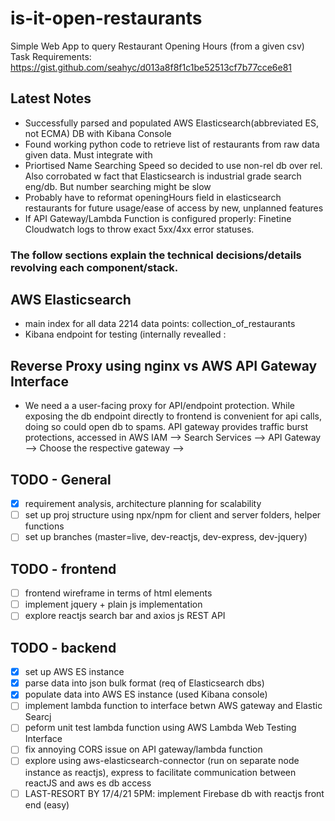 # is-it-open-restaurants
Simple Web App to query Restaurant Opening Hours (from a given csv)
Task Requirements: https://gist.github.com/seahyc/d013a8f8f1c1be52513cf7b77cce6e81

## Latest Notes
- Successfully parsed and populated AWS Elasticsearch(abbreviated ES, not ECMA) DB with Kibana Console
- Found working python code to retrieve list of restaurants from raw data given data. Must integrate with 
- Priortised Name Searching Speed so decided to use non-rel db over rel. Also corrobated w fact that Elasticsearch is industrial grade search eng/db. But number searching might be slow
- Probably have to reformat openingHours field in elasticsearch restaurants for future usage/ease of access by new, unplanned features 
- If API Gateway/Lambda Function is configured properly: Finetine Cloudwatch logs to throw exact 5xx/4xx error statuses. 

### The follow sections explain the technical decisions/details revolving each component/stack. 

## AWS Elasticsearch
- main index for all data 2214 data points: collection_of_restaurants
- Kibana endpoint for testing (internally revealled : 

## Reverse Proxy using nginx vs AWS API Gateway Interface
- We need a a user-facing proxy for API/endpoint protection. While exposing the db endpoint directly to frontend is convenient for api calls, doing so could open db to spams. API gateway provides traffic burst protections, accessed in AWS IAM --> Search Services --> API Gateway --> Choose the respective gateway --> 

## TODO - General
- [x] requirement analysis, architecture planning for scalability
- [ ] set up proj structure using npx/npm for client and server folders, helper functions 
- [ ] set up branches (master=live, dev-reactjs, dev-express, dev-jquery)

## TODO - frontend 
- [ ] frontend wireframe in terms of html elements 
- [ ] implement jquery + plain js implementation
- [ ] explore reactjs search bar and axios js REST API

## TODO - backend
- [x] set up AWS ES instance
- [x] parse data into json bulk format (req of Elasticsearch dbs)
- [x] populate data into AWS ES instance (used Kibana console)
- [ ] implement lambda function to interface betwn AWS gateway and Elastic Searcj
- [ ] peform unit test lambda function using AWS Lambda Web Testing Interface
- [ ] fix annoying CORS issue on API gateway/lambda function
- [ ] explore using aws-elasticsearch-connector (run on separate node instance as reactjs), express to facilitate communication between reactJS and aws es db access
- [ ] LAST-RESORT BY 17/4/21 5PM: implement Firebase db with reactjs front end (easy)
